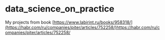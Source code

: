 # data_science_on_practice
My projects from book [https://www.labirint.ru/books/958318/](https://habr.com/ru/companies/piter/articles/752258/)https://habr.com/ru/companies/piter/articles/752258/
